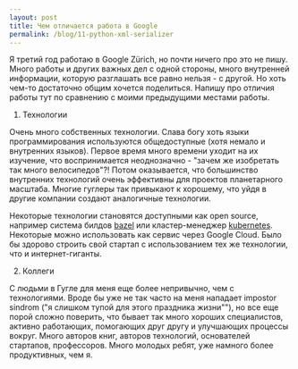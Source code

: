 ```yaml
---
layout: post
title: Чем отличается работа в Google
permalink: /blog/11-python-xml-serializer
---
```

Я третий год работаю в Google Zürich, но почти ничего про это не пишу. Много работы и других важных дел с одной стороны, много внутренней информации, которую разглашать все равно нельзя - с другой. Но хоть чем-то достаточно общим хочется поделиться. Напишу про отличия работы тут по сравнению с моими предыдущими местами работы.

1. Технологии

Очень много собственных технологии. Слава богу хоть языки программирования используются общедоступные (хотя немало и внутренних языков). Первое время много времени уходит на их изучение, что воспринимается неоднозначно - "зачем же изобретать так много велосипедов"?! Потом оказывается, что большинство внутренних технологий очень эффективны для проектов планетарного масштаба. Многие гуглеры так привыкают к хорошему, что уйдя в другие компании создают аналогичные технологии.

Некоторые технологии становятся доступными как open source, например система билдов [bazel](http://bazel.io) или кластер-менеджер [kubernetes](https://github.com/googlecloudplatform/kubernetes). Некоторые можно использовать как сервис через Google Cloud. Было бы здорово строить свой стартап с использованием тех же технологии, что и интернет-гиганты.

2. Коллеги

С людьми в Гугле для меня еще более непривычно, чем с технологиями. Вроде бы уже не так часто на меня нападает impostor sindrom ("я слишком тупой для этого праздника жизни""), но все еще порой сложно поверить, что бывает так много хороших специалистов, активно работающих, помогающих друг другу и улучшающих процессы вокруг. Много авторов книг, авторов технологий, основателей стартапов, профессоров. Много молодых ребят, уже намного более продуктивных, чем я.